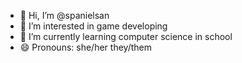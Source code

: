 - 👋 Hi, I’m @spanielsan
- 👀 I’m interested in game developing
- 🌱 I’m currently learning computer science in school
- 😄 Pronouns: she/her they/them

<!---
spanielsan/spanielsan is a ✨ special ✨ repository because its `README.md` (this file) appears on your GitHub profile.
You can click the Preview link to take a look at your changes.
--->
